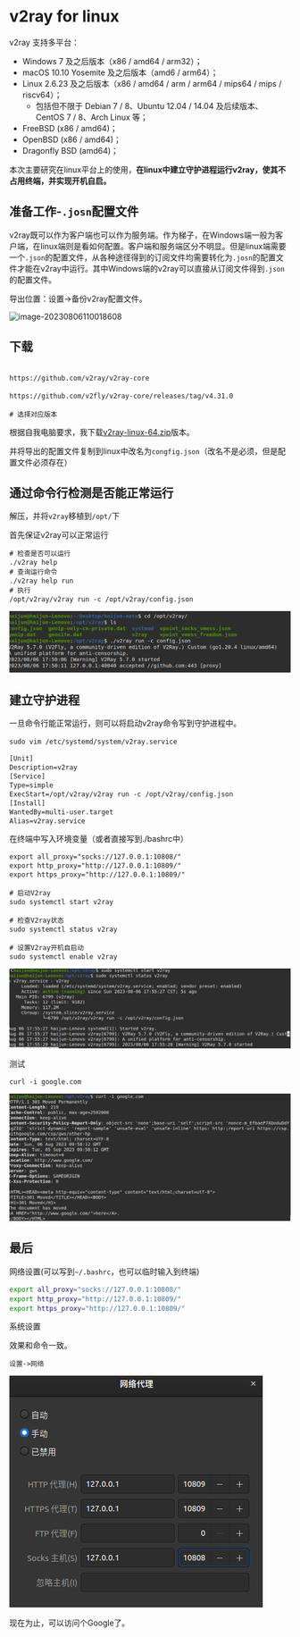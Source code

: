 # v2ray for linux

v2ray 支持多平台：

- Windows 7 及之后版本（x86 / amd64 / arm32）；
- macOS 10.10 Yosemite 及之后版本（amd6 / arm64）；
- Linux 2.6.23 及之后版本（x86 / amd64 / arm / arm64 / mips64 / mips / riscv64）；
  - 包括但不限于 Debian 7 / 8、Ubuntu 12.04 / 14.04 及后续版本、CentOS 7 / 8、Arch Linux 等；
- FreeBSD (x86 / amd64)；
- OpenBSD (x86 / amd64)；
- Dragonfly BSD (amd64)；

本次主要研究在linux平台上的使用，**在linux中建立守护进程运行v2ray，使其不占用终端，并实现开机自启。**

## 准备工作-`.josn`配置文件

v2ray既可以作为客户端也可以作为服务端。作为梯子，在Windows端一般为客户端，在linux端则是看如何配置。客户端和服务端区分不明显。但是linux端需要一个`.json`的配置文件，从各种途径得到的订阅文件均需要转化为`.josn`的配置文件才能在v2ray中运行。其中Windows端的v2ray可以直接从订阅文件得到`.json`的配置文件。

导出位置：设置->备份v2ray配置文件。

![image-20230806110018608](../picture/v2ray-for-linux/image-20230806110018608.png)

## 下载

```

https://github.com/v2ray/v2ray-core

https://github.com/v2fly/v2ray-core/releases/tag/v4.31.0

# 选择对应版本
```

根据自我电脑要求，我下载[v2ray-linux-64.zip](https://github.com/v2fly/v2ray-core/releases/download/v4.31.0/v2ray-linux-64.zip)版本。

并将导出的配置文件复制到linux中改名为`congfig.json`（改名不是必须，但是配置文件必须存在）

## 通过命令行检测是否能正常运行

解压，并将`v2ray`移植到`/opt/`下

首先保证v2ray可以正常运行

```shell
# 检查是否可以运行
./v2ray help
# 查询运行命令
./v2ray help run
# 执行
/opt/v2ray/v2ray run -c /opt/v2ray/config.json
```

![start](../../picture/v2ray-for-linux/v2ray-test.png)

## 建立守护进程

一旦命令行能正常运行，则可以将启动v2ray命令写到守护进程中。

`sudo vim /etc/systemd/system/v2ray.service`

```shell
[Unit]
Description=v2ray
[Service]
Type=simple
ExecStart=/opt/v2ray/v2ray run -c /opt/v2ray/config.json
[Install]
WantedBy=multi-user.target
Alias=v2ray.service
```

在终端中写入环境变量（或者直接写到./bashrc中）

```shell
export all_proxy="socks://127.0.0.1:10808/"
export http_proxy="http://127.0.0.1:10809/"
export https_proxy="http://127.0.0.1:10809/"

# 启动V2ray
sudo systemctl start v2ray

# 检查V2ray状态
sudo systemctl status v2ray

# 设置V2ray开机自启动
sudo systemctl enable v2ray
```

![status](../../picture/v2ray-for-linux/v2ray-status.png)

测试

```shell
curl -i google.com
```

![status](../../picture/v2ray-for-linux/v2ray-test1.png)

## 最后

网络设置(可以写到`~/.bashrc`，也可以临时输入到终端)

```bash
export all_proxy="socks://127.0.0.1:10808/"
export http_proxy="http://127.0.0.1:10809/"
export https_proxy="http://127.0.0.1:10809/"
```

系统设置

效果和命令一致。

`设置->网络`

![网络设置(系统)](../../picture/v2ray-for-linux/网络设置(系统).png)

现在为止，可以访问个Google了。

